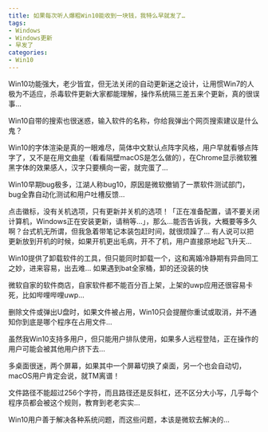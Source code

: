 ```yaml
---
title: 如果每次听人爆粗Win10能收到一块钱，我特么早就发了…
tags: 
- Windows
- Windows更新
- 早发了
categories:
- Win10
---
```


Win10功能强大，老少皆宜，但无法关闭的自动更新迷之设计，让用惯Win7的人极为不适应，杀毒软件更新大家都能理解，操作系统隔三差五来个更新，真的很误事…

Win10自带的搜索也很迷惑，输入软件的名称，你给我弹出个网页搜索建议是什么鬼？

Win10的字体渲染是真的一眼难尽，简体中文默认点阵字风格，用户早就看够点阵字了，又不是在用文曲星（看看隔壁macOS是怎么做的），在Chrome显示微软雅黑字体的效果感人，汉字只要横向一密，就完蛋了…

Win10早期bug极多，江湖人称bug10，原因是微软撤销了一票软件测试部门，bug全靠自动化测试和用户吐槽反馈…

点击徽标，没有关机选项，只有更新并关机的选项！「正在准备配置，请不要关闭计算机，Windows正在安装更新，请稍等…」，那么…能否告诉我，大概要等多久啊？台式机无所谓，但我急着带笔记本装包赶时间，就很烦躁了… 有人说可以把更新放到开机的时候，如果开机更出毛病，开不了机，用户直接原地起飞升天…

Win10提供了卸载软件的工具，但只能同时卸载一个，这和离婚冷静期有异曲同工之妙，进来容易，出去难… 如果遇到bat全家桶，卸的还没装的快

微软自家的软件商店，自家软件都不能百分百上架，上架的uwp应用还很容易卡死，比如哔哩哔哩uwp…

删除文件或弹出U盘时，如果文件被占用，Win10只会提醒你重试或取消，并不通知你到底是哪个程序在占用文件…

虽然我Win10支持多用户，但只能用户排队使用，如果多人远程登陆，正在操作的用户可能会被其他用户挤下去… 

多桌面很迷，两个屏幕，如果其中一个屏幕切换了桌面，另一个也会自动切，macOS用户肯定会说，就TM离谱！


文件路径不能超过256个字符，而且路径还是反斜杠，还不区分大小写，几乎每个程序员都会被这个规则，教育到老老实实…

Win10用户善于解决各种系统问题，而这些问题，本该是微软去解决的…